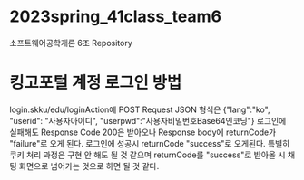 # 2023spring_41class_team6
 소프트웨어공학개론 6조 Repository

# 킹고포털 계정 로그인 방법
login.skku/edu/loginAction에 POST Request
JSON 형식은 {"lang":"ko", "userid": "사용자아이디", "userpwd":"사용자비밀번호Base64인코딩"}
로그인에 실패해도 Response Code 200은 받아오나 Response body에 returnCode가 "failure"로 오게 된다.
로그인에 성공시 returnCode "success"로 오게된다. 특별히 쿠키 처리 과정은 구현 안 해도 될 것 같으며 returnCode를 "success"로 받아올 시 채팅 화면으로 넘어가는 것으로 하면 될 것 같다.